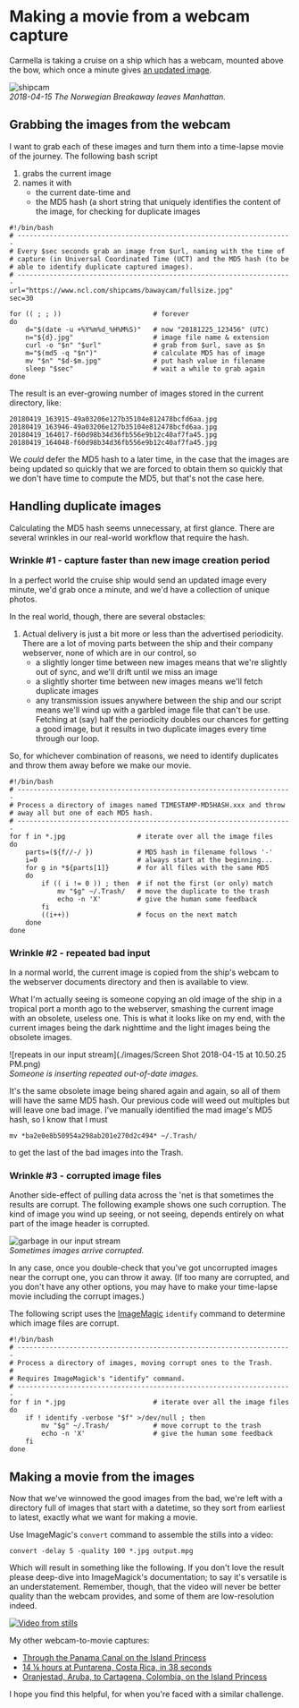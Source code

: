 # Making a movie from a webcam capture

Carmella is taking a cruise on a ship which has a webcam, mounted above the bow, which once a minute gives [an updated image](https://www.ncl.com/shipcams/bawaycam/fullsize.jpg).

![shipcam](./images/20180415_235503-9ed7c81945544ddf673c2c9e82df30be.jpg)<br>_2018-04-15 The Norwegian Breakaway leaves Manhattan._

## Grabbing the images from the webcam

I want to grab each of these images and turn them into a time-lapse movie of the journey. The following bash script

1. grabs the current image
2. names it with 
	* the current date-time and 
	* the MD5 hash (a short string that uniquely identifies the content of the image, for checking for duplicate images

```
#!/bin/bash
# ---------------------------------------------------------------------
# Every $sec seconds grab an image from $url, naming with the time of
# capture (in Universal Coordinated Time (UCT) and the MD5 hash (to be
# able to identify duplicate captured images).
# ---------------------------------------------------------------------
url="https://www.ncl.com/shipcams/bawaycam/fullsize.jpg"
sec=30

for (( ; ; ))                       # forever
do
    d="$(date -u +%Y%m%d_%H%M%S)"   # now "20181225_123456" (UTC)
    n="${d}.jpg"                    # image file name & extension
    curl -o "$n" "$url"             # grab from $url, save as $n
    m="$(md5 -q "$n")"              # calculate MD5 has of image
    mv "$n" "$d-$m.jpg"             # put hash value in filename
    sleep "$sec"                    # wait a while to grab again
done
```

The result is an ever-growing number of images stored in the current directory, like:

```
20180419_163915-49a03206e127b35104e812478bcfd6aa.jpg
20180419_163946-49a03206e127b35104e812478bcfd6aa.jpg
20180419_164017-f60d98b34d36fb556e9b12c40af7fa45.jpg
20180419_164048-f60d98b34d36fb556e9b12c40af7fa45.jpg
```

We _could_ defer the MD5 hash to a later time, in the case that the images are being updated so quickly that we are forced to obtain them so quickly that we don't have time to compute the MD5, but that's not the case here.

## Handling duplicate images

Calculating the MD5 hash seems unnecessary, at first glance. There are several wrinkles in our real-world workflow that require the hash.

### Wrinkle #1 - capture faster than new image creation period

In a perfect world the cruise ship would send an updated image every minute, we'd grab once a minute, and we'd have a collection of unique photos.

In the real world, though, there are several obstacles:

1. Actual delivery is just a bit more or less than the advertised periodicity. There are a lot of moving parts between the ship and their company webserver, none of which are in our control, so
	* a slightly longer time between new images means that we're slightly out of sync, and we'll drift until we miss an image
	* a slightly shorter time between new images means we'll fetch duplicate images
	* any transmission issues anywhere between the ship and our script means we'll wind up with a garbled image file that can't be use. Fetching at (say) half the periodicity doubles our chances for getting a good image, but it results in two duplicate images every time through our loop.

So, for whichever combination of reasons, we need to identify duplicates and throw them away before we make our movie.

```
#!/bin/bash
# ---------------------------------------------------------------------
# Process a directory of images named TIMESTAMP-MD5HASH.xxx and throw
# away all but one of each MD5 hash.
# ---------------------------------------------------------------------
for f in *.jpg                  # iterate over all the image files
do
    parts=(${f//-/ })           # MD5 hash in filename follows '-'
    i=0                         # always start at the beginning...
    for g in *${parts[1]}       # for all files with the same MD5
    do
        if (( i != 0 )) ; then  # if not the first (or only) match
            mv "$g" ~/.Trash/   # move the duplicate to the trash
            echo -n 'X'         # give the human some feedback
        fi
        ((i++))                 # focus on the next match
    done
done
```

### Wrinkle #2 - repeated bad input

In a normal world, the current image is copied from the ship's webcam to the webserver documents directory and then is available to view.

What I'm actually seeing is someone copying an old image of the ship in a tropical port a month ago to the webserver, smashing the current image with an obsolete, useless one. This is what it looks like on my end, with the current images being the dark nighttime and the light images being the obsolete images.

![repeats in our input stream](./images/Screen Shot 2018-04-15 at 10.50.25 PM.png)<br>_Someone is inserting repeated out-of-date images._

It's the same obsolete image being shared again and again, so all of them will have the same MD5 hash. Our previous code will weed out multiples but will leave one bad image. I've manually identified the mad image's MD5 hash, so I know that I must 

```
mv *ba2e0e8b50954a298ab201e270d2c494* ~/.Trash/
```

to get the last of the bad images into the Trash.

### Wrinkle #3 - corrupted image files

Another side-effect of pulling data across the 'net is that sometimes the results are corrupt. The following example shows one such corruption. The kind of image you wind up seeing, or not seeing, depends entirely on what part of the image header is corrupted.

![garbage in our input stream](./images/corrupt.png)<br>_Sometimes images arrive corrupted._

In any case, once you double-check that you've got uncorrupted images near the corrupt one, you can throw it away. (If too many are corrupted, and you don't have any other options, you may have to make your time-lapse movie including the corrupt images.)

The following script uses the [ImageMagic](https://www.imagemagick.org/) `identify` command to determine which image files are corrupt.


```
#!/bin/bash
# ---------------------------------------------------------------------
# Process a directory of images, moving corrupt ones to the Trash.
#
# Requires ImageMagick's "identify" command.
# ---------------------------------------------------------------------
for f in *.jpg                      # iterate over all the image files
do
    if ! identify -verbose "$f" >/dev/null ; then
        mv "$g" ~/.Trash/           # move corrupt to the trash
        echo -n 'X'                 # give the human some feedback
    fi
done
```

## Making a movie from the images

Now that we've winnowed the good images from the bad, we're left with a directory full of images that start with a datetime, so they sort from earliest to latest, exactly what we want for making a movie.

Use ImageMagic's `convert` command to assemble the stills into a video:

`convert -delay 5 -quality 100 *.jpg output.mpg`

Which will result in something like the following. If you don't love the result please deep-dive into ImageMagick's documentation; to say it's versatile is an understatement. Remember, though, that the video will never be better quality than the webcam provides, and some of them are low-resolution indeed.

[![Video from stills](./images/panama_locks_youtube_screenshot.png)](https://www.youtube.com/watch?v=JVvjriBBNhs "Through the Panama Canal on the Island Princess")

My other webcam-to-movie captures:

* [Through the Panama Canal on the Island Princess](https://www.youtube.com/watch?v=JVvjriBBNhs)
* [14 ¼ hours at Puntarena, Costa Rica, in 38 seconds](https://www.youtube.com/watch?v=6JSYjEm7ROc)
* [Oranjestad, Aruba, to Cartagena, Colombia, on the Island Princess](https://www.youtube.com/watch?v=FhQDG822Yfo)

I hope you find this helpful, for when you're faced with a similar challenge.
